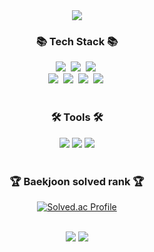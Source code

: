 <div align="center">
<img src="https://capsule-render.vercel.app/api?type=waving&color=auto&height=200&section=header&text=hyeonji's%20Github&fontSize=90" />  
</div>

<h3 align="center">📚 Tech Stack 📚</h3>
<div align="center">
  <img src="https://img.shields.io/badge/Java-007396?style=flat-square&logo=Java&logoColor=white"/></a>&nbsp 
  <img src="https://img.shields.io/badge/Spring%20Boot-6DB33F?style=flat&logo=Spring&logoColor=white" /></a>&nbsp 
  <img src="https://img.shields.io/badge/Mysql-E6B91E?style=flat-square&logo=MySql&logoColor=white"/></a>&nbsp 

  <br>
  <img src="https://img.shields.io/badge/Javascript-ffb13b?style=flat-square&logo=javascript&logoColor=white"/></a>&nbsp 
  <img src="https://img.shields.io/badge/HTML5-E34F26?style=flat&logo=HTML5&logoColor=white" /></a>&nbsp 
  <img src="https://img.shields.io/badge/Vue.js-4FC08D?style=flat&logo=Vue.js&logoColor=white" /></a>&nbsp 
  <img src="https://img.shields.io/badge/AWS-232F3E?style=flat&logo=AmazonWebServices&logoColor=white" /></a>&nbsp 
</div>

<br/>

<h3 align="center">🛠 Tools 🛠</h3>
<div align=center>
	<img src="https://img.shields.io/badge/Intellij%20IDEA-000000?style=flat&logo=IntellijIDEA&logoColor=white" />
	<img src="https://img.shields.io/badge/Visual%20Studio%20Code-007ACC?style=flat&logo=VisualStudioCode&logoColor=white" />
	<img src="https://img.shields.io/badge/GitHub-181717?style=flat&logo=GitHub&logoColor=white" />
</div>
<br/>

<div align="center">
<h3>🏆 Baekjoon solved rank 🏆</h3>

[![Solved.ac Profile](http://mazassumnida.wtf/api/v2/generate_badge?boj=babl117)](https://solved.ac/babl117)
</div>

<br>

<div align="center">
<img src="https://github-readme-stats.vercel.app/api/top-langs/?username=hyeonji11&layout=compact&hide=Objective-C,Hack&exclude_repo=jekyll-theme-chirpy,hyeonji11.github.io">
<img src="https://github-readme-stats.vercel.app/api?username=hyeonji11&show_icons=true&hide=contribs,stars">
</div>
